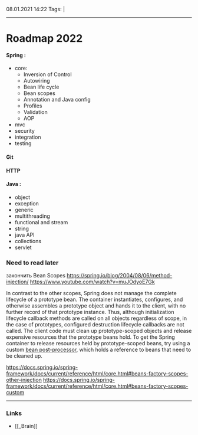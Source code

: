08.01.2021  14:22
Tags:  |
____

# Roadmap 2022
#### Spring :
- core:
	- Inversion of Control
	- Autowiring
	- Bean life cycle
	- Bean scopes
	- Annotation and Java config
	- Profiles
	- Validation
	- AOP
- mvc
- security
- integration
- testing
#### Git
#### HTTP
#### Java :
- object 
- exception
- generic 
- multithreading
- functional and stream
- string
- java API
- collections
- servlet







### Need to read later
закончить Bean Scopes
https://spring.io/blog/2004/08/06/method-injection/
https://www.youtube.com/watch?v=muJOdyoE7Gk

In contrast to the other scopes, Spring does not manage the complete lifecycle of a prototype bean. The container instantiates, configures, and otherwise assembles a prototype object and hands it to the client, with no further record of that prototype instance. Thus, although initialization lifecycle callback methods are called on all objects regardless of scope, in the case of prototypes, configured destruction lifecycle callbacks are not called. The client code must clean up prototype-scoped objects and release expensive resources that the prototype beans hold. To get the Spring container to release resources held by prototype-scoped beans, try using a custom [bean post-processor](https://docs.spring.io/spring-framework/docs/current/reference/html/core.html#beans-factory-extension-bpp), which holds a reference to beans that need to be cleaned up.

https://docs.spring.io/spring-framework/docs/current/reference/html/core.html#beans-factory-scopes-other-injection
https://docs.spring.io/spring-framework/docs/current/reference/html/core.html#beans-factory-scopes-custom
____ 
### Links
- [[_Brain]]